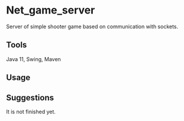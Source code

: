 # Net_game_server
Server of simple shooter game based on communication with sockets.

## Tools
Java 11, Swing, Maven

## Usage

## Suggestions
It is not finished yet.
